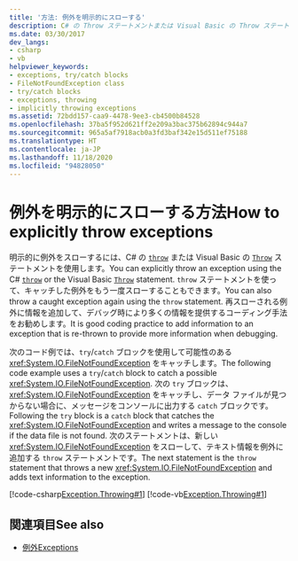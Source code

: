 ```yaml
---
title: '方法: 例外を明示的にスローする'
description: C# の Throw ステートメントまたは Visual Basic の Throw ステートメントを使用して、.NET で明示的に例外をスローする方法について説明します。
ms.date: 03/30/2017
dev_langs:
- csharp
- vb
helpviewer_keywords:
- exceptions, try/catch blocks
- FileNotFoundException class
- try/catch blocks
- exceptions, throwing
- implicitly throwing exceptions
ms.assetid: 72bdd157-caa9-4478-9ee3-cb4500b84528
ms.openlocfilehash: 37ba5f952d621ff2e209a3bac375b62894c944a7
ms.sourcegitcommit: 965a5af7918acb0a3fd3baf342e15d511ef75188
ms.translationtype: HT
ms.contentlocale: ja-JP
ms.lasthandoff: 11/18/2020
ms.locfileid: "94828050"
---
```

# <a name="how-to-explicitly-throw-exceptions"></a><span data-ttu-id="ccbf0-103">例外を明示的にスローする方法</span><span class="sxs-lookup"><span data-stu-id="ccbf0-103">How to explicitly throw exceptions</span></span>

<span data-ttu-id="ccbf0-104">明示的に例外をスローするには、C# の [`throw`](../../csharp/language-reference/keywords/throw.md) または Visual Basic の [`Throw`](../../visual-basic/language-reference/statements/throw-statement.md) ステートメントを使用します。</span><span class="sxs-lookup"><span data-stu-id="ccbf0-104">You can explicitly throw an exception using the C# [`throw`](../../csharp/language-reference/keywords/throw.md) or the Visual Basic [`Throw`](../../visual-basic/language-reference/statements/throw-statement.md) statement.</span></span> <span data-ttu-id="ccbf0-105">`throw` ステートメントを使って、キャッチした例外をもう一度スローすることもできます。</span><span class="sxs-lookup"><span data-stu-id="ccbf0-105">You can also throw a caught exception again using the `throw` statement.</span></span> <span data-ttu-id="ccbf0-106">再スローされる例外に情報を追加して、デバッグ時により多くの情報を提供するコーディング手法をお勧めします。</span><span class="sxs-lookup"><span data-stu-id="ccbf0-106">It is good coding practice to add information to an exception that is re-thrown to provide more information when debugging.</span></span>

<span data-ttu-id="ccbf0-107">次のコード例では、`try`/`catch` ブロックを使用して可能性のある <xref:System.IO.FileNotFoundException> をキャッチします。</span><span class="sxs-lookup"><span data-stu-id="ccbf0-107">The following code example uses a `try`/`catch` block to catch a possible <xref:System.IO.FileNotFoundException>.</span></span> <span data-ttu-id="ccbf0-108">次の `try` ブロックは、<xref:System.IO.FileNotFoundException> をキャッチし、データ ファイルが見つからない場合に、メッセージをコンソールに出力する `catch` ブロックです。</span><span class="sxs-lookup"><span data-stu-id="ccbf0-108">Following the `try` block is a `catch` block that catches the <xref:System.IO.FileNotFoundException> and writes a message to the console if the data file is not found.</span></span> <span data-ttu-id="ccbf0-109">次のステートメントは、新しい <xref:System.IO.FileNotFoundException> をスローして、テキスト情報を例外に追加する `throw` ステートメントです。</span><span class="sxs-lookup"><span data-stu-id="ccbf0-109">The next statement is the `throw` statement that throws a new <xref:System.IO.FileNotFoundException> and adds text information to the exception.</span></span>

[!code-csharp[Exception.Throwing#1](~/samples/snippets/csharp/VS_Snippets_CLR/Exception.Throwing/CS/throw.cs#1)]
[!code-vb[Exception.Throwing#1](~/samples/snippets/visualbasic/VS_Snippets_CLR/Exception.Throwing/VB/throw.vb#1)]  

## <a name="see-also"></a><span data-ttu-id="ccbf0-110">関連項目</span><span class="sxs-lookup"><span data-stu-id="ccbf0-110">See also</span></span>

- [<span data-ttu-id="ccbf0-111">例外</span><span class="sxs-lookup"><span data-stu-id="ccbf0-111">Exceptions</span></span>](index.md)
